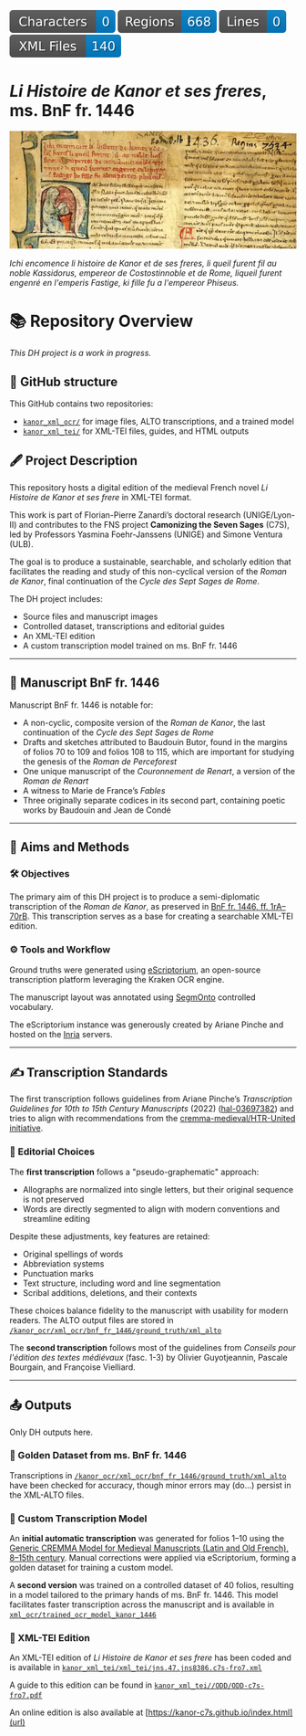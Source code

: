 ![characters badge](badges/characters.svg) ![regions badge](badges/regions.svg) ![lines badge](badges/lines.svg) ![files badge](badges/files.svg) 

# *Li Histoire de Kanor et ses freres*, ms. BnF fr. 1446

![ms. BnF fr. 1446, f. 1r](badges/francais_1446__btv1b10023851v_7.jpg)

*Ichi encomence li histoire de Kanor et de ses freres, li queil furent fil au noble Kassidorus, empereor de Costostinnoble et de Rome, liqueil furent engenré en l'emperis Fastige, ki fille fu a l'empereor Phiseus.*

# 📚 Repository Overview  

*This DH project is a work in progress.*

## 📂 GitHub structure

This GitHub contains two repositories:  
- [`kanor_xml_ocr/`](https://github.com/kanor-c7s/kanor_ocr/) for image files, ALTO transcriptions, and a trained model
- [`kanor_xml_tei/`](https://github.com/kanor-c7s/kanor_tei/) for XML-TEI files, guides, and HTML outputs

## 🖋️ Project Description  

This repository hosts a digital edition of the medieval French novel *Li Histoire de Kanor et ses frere* in XML-TEI format.

This work is part of Florian-Pierre Zanardi’s doctoral research (UNIGE/Lyon-II) and contributes to the FNS project **Camonizing the Seven Sages** (C7S), led by Professors Yasmina Foehr-Janssens (UNIGE) and Simone Ventura (ULB).

The goal is to produce a sustainable, searchable, and scholarly edition that facilitates the reading and study of this non-cyclical version of the *Roman de Kanor*, final continuation of the *Cycle des Sept Sages de Rome*.

The DH project includes:
- Source files and manuscript images
- Controlled dataset, transcriptions and editorial guides
- An XML-TEI edition
- A custom transcription model trained on ms. BnF fr. 1446

---

## 📜 Manuscript BnF fr. 1446  

Manuscript BnF fr. 1446 is notable for: 
- A non-cyclic, composite version of the *Roman de Kanor*, the last continuation of the *Cycle des Sept Sages de Rome*
- Drafts and sketches attributed to Baudouin Butor, found in the margins of folios 70 to 109 and folios 108 to 115, which are important for studying the genesis of the *Roman de Perceforest*
- One unique manuscript of the *Couronnement de Renart*, a version of the *Roman de Renart*
- A witness to Marie de France’s *Fables*
- Three originally separate codices in its second part, containing poetic works by Baudouin and Jean de Condé

---

## 🎯 Aims and Methods

### 🛠️ Objectives

The primary aim of this DH project is to produce a semi-diplomatic transcription of the *Roman de Kanor*, as preserved in [BnF fr. 1446, ff. 1rA–70rB](https://gallica.bnf.fr/ark:/12148/btv1b10023851v). This transcription serves as a base for creating a searchable XML-TEI edition.

### ⚙️ Tools and Workflow

Ground truths were generated using [eScriptorium](https://escriptorium.inria.fr), an open-source transcription platform leveraging the Kraken OCR engine.

The manuscript layout was annotated using [SegmOnto](https://segmonto.github.io/) controlled vocabulary.

The eScriptorium instance was generously created by Ariane Pinche and hosted on the [Inria](https://inria.fr/) servers.

---

## ✍️ Transcription Standards  

The first transcription follows guidelines from Ariane Pinche’s *Transcription Guidelines for 10th to 15th Century Manuscripts* (2022) ([hal-03697382](https://hal.science/hal-03697382/document)) and tries to align with recommendations from the [cremma-medieval/HTR-United initiative](https://github.com/HTR-United/cremma-medieval).

### 📐 Editorial Choices  

The **first transcription** follows a "pseudo-graphematic" approach:  
- Allographs are normalized into single letters, but their original sequence is not preserved
- Words are directly segmented to align with modern conventions and streamline editing

Despite these adjustments, key features are retained:  
- Original spellings of words
- Abbreviation systems
- Punctuation marks
- Text structure, including word and line segmentation
- Scribal additions, deletions, and their contexts

These choices balance fidelity to the manuscript with usability for modern readers. The ALTO output files are stored in [`/kanor_ocr/xml_ocr/bnf_fr_1446/ground_truth/xml_alto`](https://github.com/kanor-c7s/kanor_ocr/tree/main/bnf_fr_1446/ground_truth/xml_alto)

The **second transcription** follows most of the guidelines from *Conseils pour l'édition des textes médiévaux* (fasc. 1-3) by Olivier Guyotjeannin, Pascale Bourgain, and Françoise Vielliard.

---

## 📤 Outputs  

Only DH outputs here.

### 🏅 Golden Dataset from ms. BnF fr. 1446  

Transcriptions in [`/kanor_ocr/xml_ocr/bnf_fr_1446/ground_truth/xml_alto`](https://github.com/kanor-c7s/kanor_ocr/tree/main/bnf_fr_1446/ground_truth/xml_alto) have been checked for accuracy, though minor errors may (do...) persist in the XML-ALTO files.  

### 🤖 Custom Transcription Model  

An **initial automatic transcription** was generated for folios 1–10 using the [Generic CREMMA Model for Medieval Manuscripts (Latin and Old French), 8–15th century](https://zenodo.org/records/7234166#.Y7f69afMJhE). Manual corrections were applied via eScriptorium, forming a golden dataset for training a custom model.

A **second version** was trained on a controlled dataset of 40 folios, resulting in a model tailored to the primary hands of ms. BnF fr. 1446. This model facilitates faster transcription across the manuscript and is available in [`xml_ocr/trained_ocr_model_kanor_1446`](https://github.com/kanor-c7s/xml_ocr/blob/main/trained_ocr_model_kanor_1446)

### 📖 XML-TEI Edition  

An XML-TEI edition of *Li Histoire de Kanor et ses frere* has been coded and is available in [`kanor_xml_tei/xml_tei/jns.47.jns8386.c7s-fro7.xml`](https://github.com/kanor-c7s/kanor_xml_tei/blob/main/xml_tei/jns.47.jns8386.c7s-fro7.xml)

A guide to this edition can be found in [`kanor_xml_tei//ODD/ODD-c7s-fro7.pdf`](https://github.com/kanor-c7s/kanor_xml_tei/blob/main/ODD/ODD-c7s-fro7.pdf)

An online edition is also available at [https://kanor-c7s.github.io/index.html](url)
